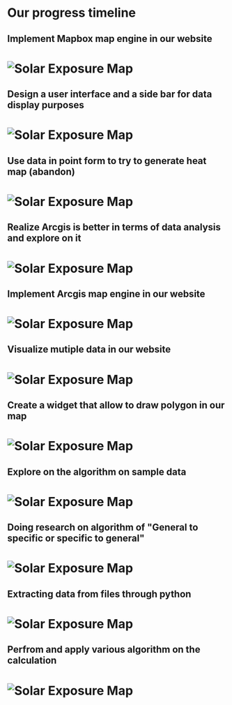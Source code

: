 Our progress timeline
=================
## Implement Mapbox map engine in our website
# ![Solar Exposure Map](Progress/1.png)
## Design a user interface and a side bar for data display purposes
# ![Solar Exposure Map](Progress/2.png)
## Use data in point form to try to generate heat map (abandon)
# ![Solar Exposure Map](Progress/3.png)
## Realize Arcgis is better in terms of data analysis and explore on it
# ![Solar Exposure Map](Progress/4.png)
## Implement Arcgis map engine in our website
# ![Solar Exposure Map](Progress/5.png)
## Visualize mutiple data in our website
# ![Solar Exposure Map](Progress/6.png)
## Create a widget that allow to draw polygon in our map
# ![Solar Exposure Map](Progress/7.png)
## Explore on the algorithm on sample data
# ![Solar Exposure Map](Progress/8.png)
## Doing research on algorithm of "General to specific or specific to general"
# ![Solar Exposure Map](Progress/9.png)
## Extracting data from files through python
# ![Solar Exposure Map](Progress/10.png)
## Perfrom and apply various algorithm on the calculation
# ![Solar Exposure Map](Progress/11.png)
